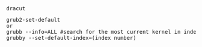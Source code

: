 <pre>dracut</pre>
<pre>grub2-set-default
or
grubb --info=ALL #search for the most current kernel in index numbers, if not zero run next command.
grubby --set-default-index=(index number)</pre>
